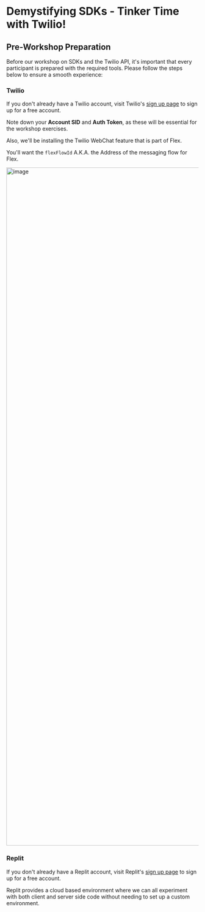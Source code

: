 # Demystifying SDKs - Tinker Time with Twilio!

## Pre-Workshop Preparation

Before our workshop on SDKs and the Twilio API, it's important that every
participant is prepared with the required tools. Please follow the steps below
to ensure a smooth experience:

### Twilio

If you don't already have a Twilio account, visit Twilio's [sign up
page](https://www.twilio.com/try-twilio) to sign up for a free account.

Note down your **Account SID** and **Auth Token**, as these will be essential for the workshop exercises.

Also, we'll be installing the Twilio WebChat feature that is part of Flex.

You'll want the `flexFlowId` A.K.A. the Address of the messaging flow for Flex.

<img width="1770" alt="image" src="https://github.com/cjavdev/twilio-tinker-time/assets/3710766/292da110-48f5-48fe-947a-eb6774477a2f">


### Replit

If you don't already have a Replit account, visit Replit's [sign up
page](https://replit.com/signup) to sign up for a free account.

Replit provides a cloud based environment where we can all experiment with both
client and server side code without needing to set up a custom environment.
